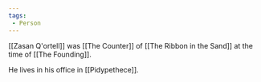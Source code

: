 ```yaml
---
tags:
 - Person
---
```


[[Zasan Q'ortell]] was [[The Counter]] of [[The Ribbon in the Sand]] at the time of [[The Founding]]. 

He lives in his office in [[Pidypethece]]. 